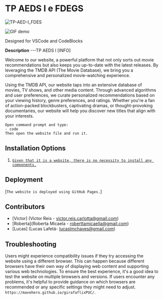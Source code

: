 # TP AEDS I e FDEGS

![TP-AED-I_FDES](https://cdn.discordapp.com/attachments/912077509850447922/1123678246605684807/sexting.gif)





![GIF demo](https://cdn.discordapp.com/attachments/912077509850447922/1123678261952663572/star.gif)

Designed for VSCode and CodeBlocks

**Description**
---TP AEDS I [INFO]

Welcome to our website, a powerful platform that not only sorts out movie recommendations but also keeps you up-to-date with the latest releases. By leveraging the TMDB API (The Movie Database), we bring you a comprehensive and personalized movie-watching experience.

Using the TMDB API, our website taps into an extensive database of movies, TV shows, and other media content. Through advanced algorithms and user preferences, we curate personalized recommendations based on your viewing history, genre preferences, and ratings. Whether you're a fan of action-packed blockbusters, captivating dramas, or thought-provoking documentaries, our website will help you discover new titles that align with your interests.

```
Open command prompt and type:
- code
Then open the website file and run it.

```

**Installation Options**
---

1.  [`Given that it is a website, there is no necessity to install any components.`](https://mavehero.github.io/girafaflix/)
    


**Deployment**
---
[`The website is deployed using GitHub Pages.`]

**Contributors**
---
+ [Victor] (Victor Reis - victor.reis.carlotta@gmail.com)
+ [Roberta](Roberta Micaela - roberttamicaella@gmail.com) 
+ [Lucas] (Lucas Lafetá- lucaslmchaves@gmail.com)


**Troubleshooting**
---

Users might experience compatibility issues if they try accessing the website using a different browser. This can happen because different browsers have their own way of displaying web content and supporting various web technologies. To ensure the best experience, it's a good idea to test the website on multiple browsers and versions. If users encounter any problems, it's helpful to provide guidance on which browsers are recommended or any specific settings they might need to adjust. `https://mavehero.github.io/girafaflixPUC/`.


